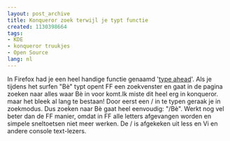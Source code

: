 ```yaml
---
layout: post_archive
title: Konqueror zoek terwijl je typt functie
created: 1130398664
tags:
- KDE
- konqueror truukjes
- Open Source
lang: nl
---
```

In Firefox had je een heel handige functie genaamd '[type ahead](http://www.mozilla.org/access/type-ahead/)'. Als je tijdens het surfen "Bè" typt opent FF een zoekvenster en gaat in de pagina zoeken naar alles waar Bè in voor komt.Ik miste dit heel erg in konqueror. maar het bleek al lang te bestaan! Door eerst een / in te typen geraak je in zoekmodus. Dus zoeken naar Bè gaat heel eenvoudig: "/Bè". Werkt nog vel beter dan de FF manier, omdat in FF alle letters afgevangen worden en simpele sneltoetsen niet meer werken. De / is afgekeken uit less en Vi en andere console text-lezers.
